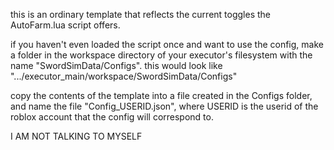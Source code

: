 this is an ordinary template that reflects the current toggles the AutoFarm.lua script offers.

if you haven't even loaded the script once and want to use the config, make a folder in the workspace directory of your executor's filesystem with the name "SwordSimData/Configs".
this would look like ".../executor_main/workspace/SwordSimData/Configs"

copy the contents of the template into a file created in the Configs folder, and name the file "Config_USERID.json", where USERID is the userid of the roblox account that the config will correspond to.

I AM NOT TALKING TO MYSELF
